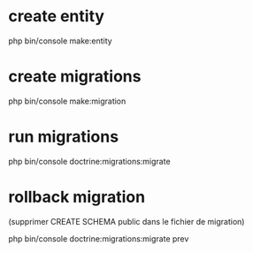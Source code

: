 # create entity

php bin/console make:entity

# create migrations

php bin/console make:migration

# run migrations

php bin/console doctrine:migrations:migrate

# rollback migration
(supprimer CREATE SCHEMA public dans le fichier de migration)

php bin/console doctrine:migrations:migrate prev